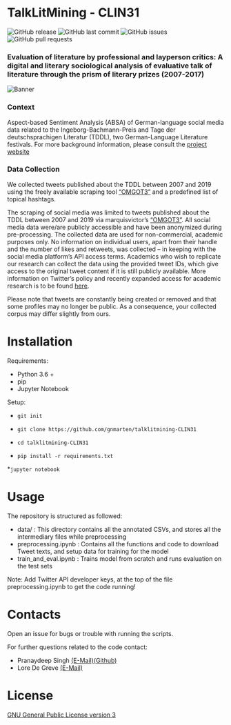# TalkLitMining - CLIN31


<!-- Add buttons here -->

![GitHub release](https://img.shields.io/badge/release-1.0.0-orange)
![GitHub last commit](https://img.shields.io/github/last-commit/gnmarten/talklitmining-CLIN31)
![GitHub issues](https://img.shields.io/github/issues-raw/gnmarten/talklitmining-CLIN31)
![GitHub pull requests](https://img.shields.io/github/issues-pr/gnmarten/talklitmining-CLIN31)

<!-- Describe your project in brief -->

### Evaluation of literature by professional and layperson critics: A digital and literary sociological analysis of evaluative talk of literature through the prism of literary prizes (2007-2017) ###

![Banner](https://www.talklitmining.ugent.be/wp-content/uploads/2021/06/vlcsnap-error192_statements.png)

### Context ###

Aspect-based Sentiment Analysis (ABSA) of German-language social media data related to the Ingeborg-Bachmann-Preis and Tage der deutschsprachigen Literatur (TDDL), two German-Language Literature festivals. For more background information, please consult the [project website](http://www.talklitmining.ugent.be.)

### Data Collection ### 

We collected tweets published about the TDDL between 2007 and 2019 using the freely available scraping tool [“OMGOT3”](https://github.com/marquisvictor/Optimized-Modified-GetOldTweets3-OMGOT) and a predefined list of topical hashtags.

The scraping of social media was limited to tweets published about the TDDL between 2007 and 2019 via marquisvictor’s [“OMGOT3”](https://github.com/marquisvictor/Optimized-Modified-GetOldTweets3-OMGOT). All social media data were/are publicly accessible and have been anonymized during pre-processing. The collected data are used for non-commercial, academic purposes only. No information on individual users, apart from their handle and the number of likes and retweets, was collected – in keeping with the social media platform’s API access terms. Academics who wish to replicate our research can collect the data using the provided tweet IDs, which give access to the original tweet content if it is still publicly available. More information on Twitter’s policy and recently expanded access for academic research is to be found [here](https://developer.twitter.com/en/products/twitter-api/academic-research).

Please note that tweets are constantly being created or removed and that some profiles may no longer be public. As a consequence, your collected corpus may differ slightly from ours.

# Installation

Requirements:

* Python 3.6 + 
* pip
* Jupyter Notebook

Setup: 

* ```git init```

* ```git clone https://github.com/gnmarten/talklitmining-CLIN31```

* ```cd talklitmining-CLIN31```

* ```pip install -r requirements.txt```

*```jupyter notebook```

# Usage

The repository is structured as followed:

* data/ : This directory contains all the annotated CSVs, and stores all the intermediary files while preprocessing
* preprocessing.ipynb : Contains all the functions and code to download Tweet texts, and setup data for training for the model
* train_and_eval.ipynb : Trains model from scratch and runs evaluation on the test sets

Note: Add Twitter API developer keys, at the top of the file preprocessing.ipynb to get the code running!

# Contacts

Open an issue for bugs or trouble with running the scripts.

For further questions related to the code contact:

* Pranaydeep Singh [(E-Mail)](mailto:pranaydeep.singh@ugent.be)[(Github)](https://github.com/pranaydeeps)
* Lore De Greve [(E-Mail)](mailto:lore.degreve@ugent.be)

# License

[GNU General Public License version 3](https://opensource.org/licenses/GPL-3.0)

